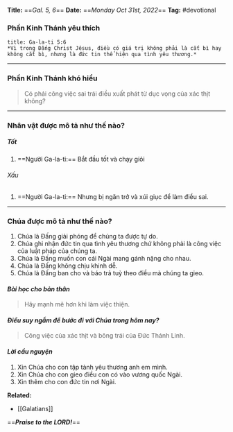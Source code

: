 **Title:** ==*Gal. 5, 6*==
**Date:** ==*Monday Oct 31st, 2022*==
**Tag:** #devotional

### **Phần Kinh Thánh yêu thích**
```ad-bible
title: Ga-la-ti 5:6
*Vì trong Đấng Christ Jêsus, điều có giá trị không phải là cắt bì hay không cắt bì, nhưng là đức tin thể hiện qua tình yêu thương.*

```
----
### **Phần Kinh Thánh khó hiểu**
> Có phải công việc sai trái điều xuất phát từ dục vọng của xác thịt không?
----
### **Nhân vật được mô tả như thế nào?**
##### Tốt
1. ==Người Ga-la-ti:== Bắt đầu tốt và chạy giỏi
###### Xấu
1. ==Người Ga-la-ti:== Nhưng bị ngăn trở và xúi giục để làm điều sai.
----
### **Chúa được mô tả như thế nào?**
1. Chúa là Đấng giải phóng để chúng ta được tự do.
2. Chúa ghi nhận đức tin qua tình yêu thương chứ không phải là công việc của luật pháp của chúng ta.
3. Chúa là Đấng muốn con cái Ngài mang gánh nặng cho nhau.
4. Chúa là Đấng không chịu khinh dễ.
5. Chúa là Đấng ban cho và báo trả tuỳ theo điều mà chúng ta gieo.
#### *Bài học cho bản thân*
> Hãy mạnh mẽ hơn khi làm việc thiện.
#### *Điều suy ngẫm để bước đi với Chúa trong hôm nay?*
>Công việc của xác thịt và bông trái của Đức Thánh Linh.
#### *Lời cầu nguyện*
1. Xin Chúa cho con tập tành yêu thương anh em mình.
2. Xin Chúa cho con gieo điều con có vào vương quốc Ngài.
3. Xin thêm cho con đức tin nơi Ngài.


**Related:**
- [[Galatians]]

==***Praise to the LORD!***==
